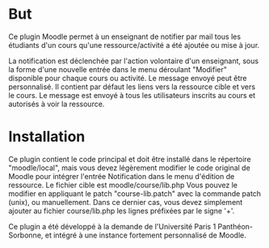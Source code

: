# But

Ce plugin Moodle permet à un enseignant de notifier par mail tous les étudiants d'un cours
qu'une ressource/activité a été ajoutée ou mise à jour.

La notification est déclenchée par l'action volontaire d'un enseignant, sous la forme d'une
nouvelle entrée dans le menu déroulant "Modifier" disponible pour chaque cours ou activité.
Le message envoyé peut être personnalisé. Il contient par défaut les liens vers la ressource
cible et vers le cours.
Le message est envoyé à tous les utilisateurs inscrits au cours et autorisés à voir la ressource.


# Installation

Ce plugin contient le code principal et doit être installé dans le répertoire "moodle/local",
mais vous devez légèrement modifier le code original de Moodle pour intégrer l'entrée Notification
dans le menu d'édition de ressource. Le fichier cible est moodle/course/lib.php
Vous pouvez le modifier en appliquant le patch "course-lib.patch" avec la commande patch (unix),
ou manuellement. Dans ce dernier cas, vous devez simplement ajouter au fichier course/lib.php
les lignes préfixées par le signe '+'.



Ce plugin a été développé à la demande de l'Université Paris 1 Panthéon-Sorbonne, et intégré à
une instance fortement personnalisé de Moodle.
